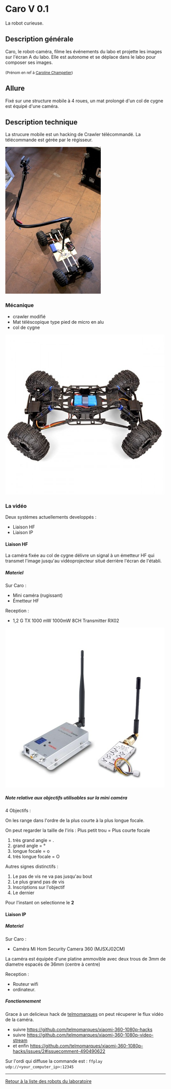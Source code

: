 # Caro V 0.1

La robot curieuse.

## Description générale

Caro, le robot-caméra, filme les événements du labo et projette les images sur l'écran A du labo. Elle est autonome et se déplace dans le labo pour composer ses images.

<small>(Prénom en ref à [Caroline Champetier](https://fr.wikipedia.org/wiki/Caroline_Champetier))</small>

## Allure

Fixé sur une structure mobile à 4 roues, un mat prolongé d'un col de cygne est équipé d'une caméra.

## Description technique

La strucure mobile est un hacking de Crawler télécommandé. La télécommande est gérée par le régisseur.

![robot_camera_V_01](/ressources/photos/robot_camera_V_01.jpg)

### Mécanique

- crawler modifié
- Mat téléscopique type pied de micro en alu
- col de cygne

![crawler_kino](/ressources/divers/crawler_kino.jpg)

### La vidéo

Deux systèmes actuellements developpés :
- Liaison HF
- Liaison IP

#### Liaison HF

La caméra fixée au col de cygne délivre un signal à un émetteur HF qui transmet l'image jusqu'au vidéoprojecteur situé derrière l'écran de l'établi.

##### Materiel

Sur Caro :
- Mini caméra (rugissant)
- Émetteur HF

Reception :
- 1,2 G TX 1000 mW 1000mW 8CH Transmitter RX02

![emetteur_kino](/ressources/divers/emetteur_kino.jpg)

##### Note relative aux objectifs utilisables sur la mini caméra

4 Objectifs :

On les range dans l'ordre de la plus courte à la plus longue focale.

On peut regarder la taille de l'iris : Plus petit trou = Plus courte focale

1.  très grand angle = .
2.  grand angle = °
3.  longue focale = o
4.  très longue focale = O

Autres signes distinctifs :

1.  Le pas de vis ne va pas jusqu'au bout
2.  Le plus grand pas de vis
3.  Inscriptions sur l'objectif
4.  Le dernier

Pour l'instant on selectionne le **2**


#### Liaison IP

##### Materiel

Sur Caro :
- Caméra Mi Hom Security Camera 360 (MJSXJ02CM)

La caméra est équipée d'une platine ammovible avec deux trous de 3mm de diametre espacés de 36mm (centre à centre)

Reception :
- Routeur wifi
- ordinateur.

##### Fonctionnement

Grace à un delicieux hack de [telmomarques](https://github.com/telmomarques) on peut récuperer le flux vidéo de la caméra.

- suivre https://github.com/telmomarques/xiaomi-360-1080p-hacks
- suivre https://github.com/telmomarques/xiaomi-360-1080p-video-stream
- et enfin https://github.com/telmomarques/xiaomi-360-1080p-hacks/issues/2#issuecomment-490490622

Sur l'ordi qui diffuse la commande est : `ffplay udp://<your_computer_ip>:12345`



----

[Retour à la liste des robots du laboratoire](.)
